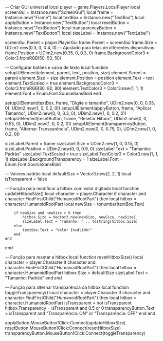 -- Criar GUI universal
local player = game.Players.LocalPlayer
local screenGui = Instance.new("ScreenGui")
local frame = Instance.new("Frame")
local textBox = Instance.new("TextBox")
local applyButton = Instance.new("TextButton")
local resetButton = Instance.new("TextButton")
local transparencyButton = Instance.new("TextButton")
local sizeLabel = Instance.new("TextLabel")

screenGui.Parent = player.PlayerGui
frame.Parent = screenGui
frame.Size = UDim2.new(0.3, 0, 0.4, 0) -- Ajustado para telas de diferentes dispositivos
frame.Position = UDim2.new(0.35, 0, 0.3, 0)
frame.BackgroundColor3 = Color3.fromRGB(50, 50, 50)

-- Configurar botões e caixa de texto
local function setupUIElement(element, parent, text, position, size)
    element.Parent = parent
    element.Size = size
    element.Position = position
    element.Text = text
    element.TextScaled = true
    element.BackgroundColor3 = Color3.fromRGB(80, 80, 80)
    element.TextColor3 = Color3.new(1, 1, 1)
    element.Font = Enum.Font.SourceSansBold
end

setupUIElement(textBox, frame, "Digite o tamanho", UDim2.new(0, 0, 0.05, 0), UDim2.new(1, 0, 0.2, 0))
setupUIElement(applyButton, frame, "Aplicar Tamanho", UDim2.new(0, 0, 0.3, 0), UDim2.new(1, 0, 0.2, 0))
setupUIElement(resetButton, frame, "Resetar Hitbox", UDim2.new(0, 0, 0.55, 0), UDim2.new(1, 0, 0.2, 0))
setupUIElement(transparencyButton, frame, "Alternar Transparência", UDim2.new(0, 0, 0.75, 0), UDim2.new(1, 0, 0.2, 0))

sizeLabel.Parent = frame
sizeLabel.Size = UDim2.new(1, 0, 0.15, 0)
sizeLabel.Position = UDim2.new(0, 0, 0.9, 0)
sizeLabel.Text = "Tamanho: Padrão"
sizeLabel.TextScaled = true
sizeLabel.TextColor3 = Color3.new(1, 1, 1)
sizeLabel.BackgroundTransparency = 1
sizeLabel.Font = Enum.Font.SourceSansBold

-- Valores padrão
local defaultSize = Vector3.new(2, 2, 1)
local isTransparent = false

-- Função para modificar a hitbox com valor digitado
local function updateHitboxSize()
    local character = player.Character
    if character and character:FindFirstChild("HumanoidRootPart") then
        local hitbox = character.HumanoidRootPart
        local newSize = tonumber(textBox.Text)
        
        if newSize and newSize > 0 then
            hitbox.Size = Vector3.new(newSize, newSize, newSize)
            sizeLabel.Text = "Tamanho: " .. tostring(hitbox.Size)
        else
            textBox.Text = "Valor Inválido!"
        end
    end
end

-- Função para resetar a hitbox
local function resetHitboxSize()
    local character = player.Character
    if character and character:FindFirstChild("HumanoidRootPart") then
        local hitbox = character.HumanoidRootPart
        hitbox.Size = defaultSize
        sizeLabel.Text = "Tamanho: Padrão"
    end
end

-- Função para alternar transparência da hitbox
local function toggleTransparency()
    local character = player.Character
    if character and character:FindFirstChild("HumanoidRootPart") then
        local hitbox = character.HumanoidRootPart
        isTransparent = not isTransparent
        hitbox.Transparency = isTransparent and 0.5 or 0
        transparencyButton.Text = isTransparent and "Transparência: ON" or "Transparência: OFF"
    end
end

applyButton.MouseButton1Click:Connect(updateHitboxSize)
resetButton.MouseButton1Click:Connect(resetHitboxSize)
transparencyButton.MouseButton1Click:Connect(toggleTransparency)
